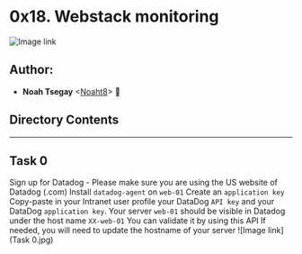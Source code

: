 # 0x18. Webstack monitoring

![Image link](https://s3.amazonaws.com/intranet-projects-files/holbertonschool-sysadmin_devops/281/hb3pAsO.png)

## Author:
* **Noah Tsegay** <[Noaht8](https://github.com/Noaht8)>  &#128511;

## Directory Contents
___

## Task 0

Sign up for Datadog - Please make sure you are using the US website of Datadog (.com)
Install ```datadog-agent``` on ```web-01```
Create an ```application key```
Copy-paste in your Intranet user profile your DataDog ```API key``` and your DataDog ```application key```.
Your server ```web-01``` should be visible in Datadog under the host name ```XX-web-01```
    You can validate it by using this API
    If needed, you will need to update the hostname of your server
![Image link](Task 0.jpg)
